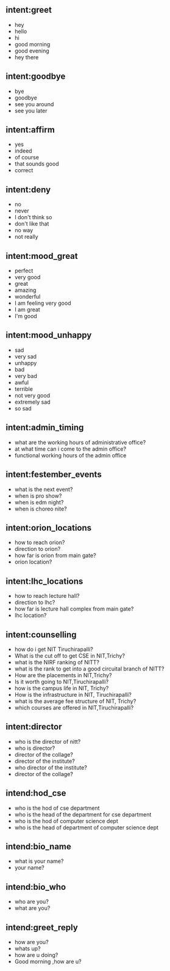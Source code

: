 ## intent:greet
- hey
- hello
- hi
- good morning
- good evening
- hey there

## intent:goodbye
- bye
- goodbye
- see you around
- see you later

## intent:affirm
- yes
- indeed
- of course
- that sounds good
- correct

## intent:deny
- no
- never
- I don't think so
- don't like that
- no way
- not really

## intent:mood_great
- perfect
- very good
- great
- amazing
- wonderful
- I am feeling very good
- I am great
- I'm good

## intent:mood_unhappy
- sad
- very sad
- unhappy
- bad
- very bad
- awful
- terrible
- not very good
- extremely sad
- so sad

## intent:admin_timing
- what are the working hours of administrative office?
- at what time can i come to the admin office?
- functional working hours of the admin office

## intent:festember_events
- what is the next event?
- when is pro show?
- when is edm night?
- when is choreo nite?

## intent:orion_locations
- how to reach orion?
- direction to orion?
- how far is orion from main gate?
- orion location?

## intent:lhc_locations
- how to reach lecture hall?
- direction to lhc?
- how far is lecture hall complex from main gate?
- lhc location?

## intent:counselling
- how do i get NIT Tiruchirapalli?
- What is the cut off to get CSE in NIT,Trichy?
- what is the NIRF ranking of NITT?
- what is the rank to get into a good circuital branch of NITT?
- How are the placements in  NIT,Trichy?
- Is it worth going to NIT,Tiruchirapalli?
- how is the campus life in NIT, Trichy?
- How is the infrastructure in NIT, Tiruchirapalli?
- what is the average fee structure of NIT, Trichy?
- which courses are offered in NIT,Tiruchirapalli?


## intent:director
- who is the director of nitt?
- who is director?
- director of the collage?
- director of the institute?
- who director of the institute?
- director of the collage?

## intend:hod_cse
- who is the hod of cse department
- who is the head of the department for cse department
- who is the hod of computer science dept
- who is the head of department of computer science dept


## intend:bio_name
- what is your name?
- your name?


## intend:bio_who
- who are you?
- what are you?

## intend:greet_reply
- how are you?
- whats up?
- how are u doing?
- Good morning ,how are u?

